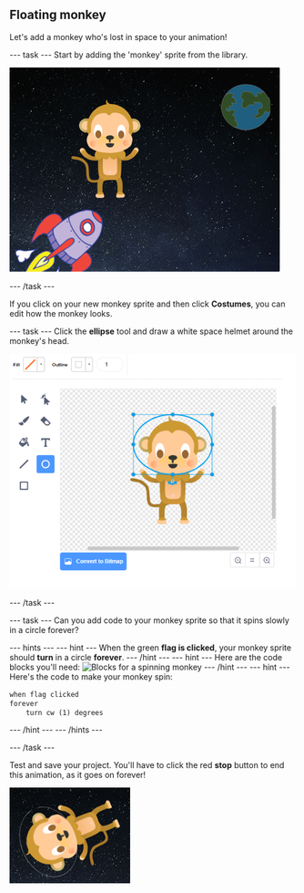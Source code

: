 ## Floating monkey

Let's add a monkey who's lost in space to your animation!

--- task ---
Start by adding the 'monkey' sprite from the library.

![Adding a monkey sprite](images/space-monkey-sprite.png)

--- /task ---

If you click on your new monkey sprite and then click **Costumes**, you can edit how the monkey looks.

--- task ---
Click the **ellipse** tool and draw a white space helmet around the monkey's head.

![Monkey space helmet](images/space-monkey-edit.png)

--- /task ---

--- task ---
Can you add code to your monkey sprite so that it spins slowly in a circle forever?


--- hints ---
--- hint ---
When the green __flag is clicked__, your monkey sprite should __turn__ in a circle __forever__.
--- /hint ---
--- hint ---
Here are the code blocks you'll need:
![Blocks for a spinning monkey](images/space-spin-blocks.png)
--- /hint ---
--- hint ---
Here's the code to make your monkey spin:
```blocks
when flag clicked
forever
    turn cw (1) degrees
```
--- /hint ---
--- /hints ---

--- /task ---

Test and save your project. You'll have to click the red **stop** button to end this animation, as it goes on forever!

![Blocks for a spinning monkey](images/space-spin-test.png)
